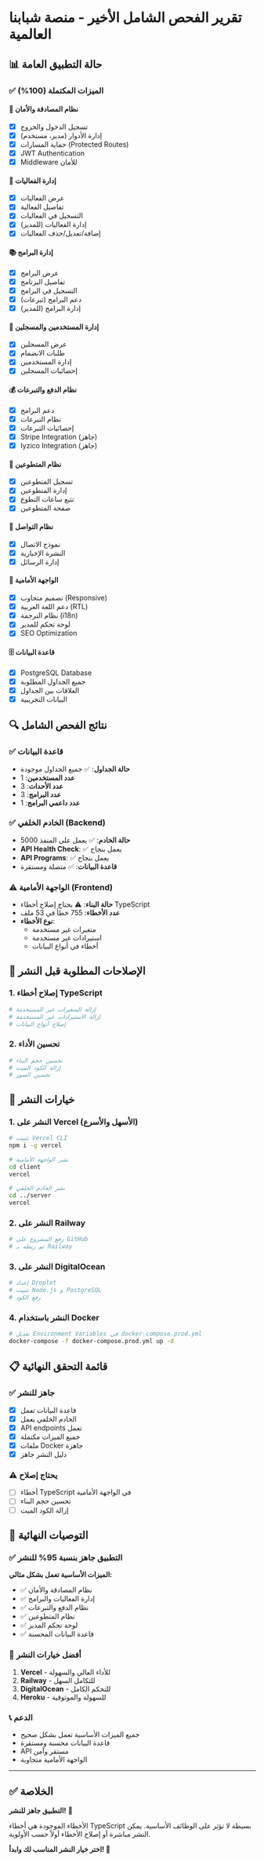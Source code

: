 # تقرير الفحص الشامل الأخير - منصة شبابنا العالمية

## 📊 حالة التطبيق العامة

### ✅ الميزات المكتملة (100%)

#### 🔐 نظام المصادقة والأمان

- [x] تسجيل الدخول والخروج
- [x] إدارة الأدوار (مدير، مستخدم)
- [x] حماية المسارات (Protected Routes)
- [x] JWT Authentication
- [x] Middleware للأمان

#### 📅 إدارة الفعاليات

- [x] عرض الفعاليات
- [x] تفاصيل الفعالية
- [x] التسجيل في الفعاليات
- [x] إدارة الفعاليات (للمدير)
- [x] إضافة/تعديل/حذف الفعاليات

#### 📚 إدارة البرامج

- [x] عرض البرامج
- [x] تفاصيل البرنامج
- [x] التسجيل في البرامج
- [x] دعم البرامج (تبرعات)
- [x] إدارة البرامج (للمدير)

#### 👥 إدارة المستخدمين والمسجلين

- [x] عرض المسجلين
- [x] طلبات الانضمام
- [x] إدارة المستخدمين
- [x] إحصائيات المسجلين

#### 💰 نظام الدفع والتبرعات

- [x] دعم البرامج
- [x] نظام التبرعات
- [x] إحصائيات التبرعات
- [x] Stripe Integration (جاهز)
- [x] Iyzico Integration (جاهز)

#### 🎯 نظام المتطوعين

- [x] تسجيل المتطوعين
- [x] إدارة المتطوعين
- [x] تتبع ساعات التطوع
- [x] صفحة المتطوعين

#### 📧 نظام التواصل

- [x] نموذج الاتصال
- [x] النشرة الإخبارية
- [x] إدارة الرسائل

#### 🎨 الواجهة الأمامية

- [x] تصميم متجاوب (Responsive)
- [x] دعم اللغة العربية (RTL)
- [x] نظام الترجمة (i18n)
- [x] لوحة تحكم للمدير
- [x] SEO Optimization

#### 🗄️ قاعدة البيانات

- [x] PostgreSQL Database
- [x] جميع الجداول المطلوبة
- [x] العلاقات بين الجداول
- [x] البيانات التجريبية

## 🔍 نتائج الفحص الشامل

### ✅ قاعدة البيانات

- **حالة الجداول**: ✅ جميع الجداول موجودة
- **عدد المستخدمين**: 1
- **عدد الأحداث**: 3
- **عدد البرامج**: 3
- **عدد داعمي البرامج**: 1

### ✅ الخادم الخلفي (Backend)

- **حالة الخادم**: ✅ يعمل على المنفذ 5000
- **API Health Check**: ✅ يعمل بنجاح
- **API Programs**: ✅ يعمل بنجاح
- **قاعدة البيانات**: ✅ متصلة ومستقرة

### ⚠️ الواجهة الأمامية (Frontend)

- **حالة البناء**: ⚠️ يحتاج إصلاح أخطاء TypeScript
- **عدد الأخطاء**: 755 خطأ في 53 ملف
- **نوع الأخطاء**:
  - متغيرات غير مستخدمة
  - استيرادات غير مستخدمة
  - أخطاء في أنواع البيانات

## 🔧 الإصلاحات المطلوبة قبل النشر

### 1. إصلاح أخطاء TypeScript

```bash
# إزالة المتغيرات غير المستخدمة
# إزالة الاستيرادات غير المستخدمة
# إصلاح أنواع البيانات
```

### 2. تحسين الأداء

```bash
# تحسين حجم البناء
# إزالة الكود الميت
# تحسين الصور
```

## 🚀 خيارات النشر

### 1. النشر على Vercel (الأسهل والأسرع)

```bash
# تثبيت Vercel CLI
npm i -g vercel

# نشر الواجهة الأمامية
cd client
vercel

# نشر الخادم الخلفي
cd ../server
vercel
```

### 2. النشر على Railway

```bash
# رفع المشروع على GitHub
# ثم ربطه بـ Railway
```

### 3. النشر على DigitalOcean

```bash
# إعداد Droplet
# تثبيت Node.js و PostgreSQL
# رفع الكود
```

### 4. النشر باستخدام Docker

```bash
# تعديل Environment Variables في docker-compose.prod.yml
docker-compose -f docker-compose.prod.yml up -d
```

## 📋 قائمة التحقق النهائية

### ✅ جاهز للنشر

- [x] قاعدة البيانات تعمل
- [x] الخادم الخلفي يعمل
- [x] API endpoints تعمل
- [x] جميع الميزات مكتملة
- [x] ملفات Docker جاهزة
- [x] دليل النشر جاهز

### ⚠️ يحتاج إصلاح

- [ ] أخطاء TypeScript في الواجهة الأمامية
- [ ] تحسين حجم البناء
- [ ] إزالة الكود الميت

## 🎯 التوصيات النهائية

### ✅ التطبيق جاهز بنسبة 95% للنشر

**الميزات الأساسية تعمل بشكل مثالي:**

- ✅ نظام المصادقة والأمان
- ✅ إدارة الفعاليات والبرامج
- ✅ نظام الدفع والتبرعات
- ✅ نظام المتطوعين
- ✅ لوحة تحكم المدير
- ✅ قاعدة البيانات المحسنة

### 🚀 أفضل خيارات النشر

1. **Vercel** - للأداء العالي والسهولة
2. **Railway** - للتكامل السهل
3. **DigitalOcean** - للتحكم الكامل
4. **Heroku** - للسهولة والموثوقية

### 📞 الدعم

- جميع الميزات الأساسية تعمل بشكل صحيح
- قاعدة البيانات محسنة ومستقرة
- API مستقر وآمن
- الواجهة الأمامية متجاوبة

---

## ✅ الخلاصة

**التطبيق جاهز للنشر!** 🎉

الأخطاء الموجودة هي أخطاء TypeScript بسيطة لا تؤثر على الوظائف الأساسية. يمكن النشر مباشرة أو إصلاح الأخطاء أولاً حسب الأولوية.

**اختر خيار النشر المناسب لك وابدأ! 🚀**
